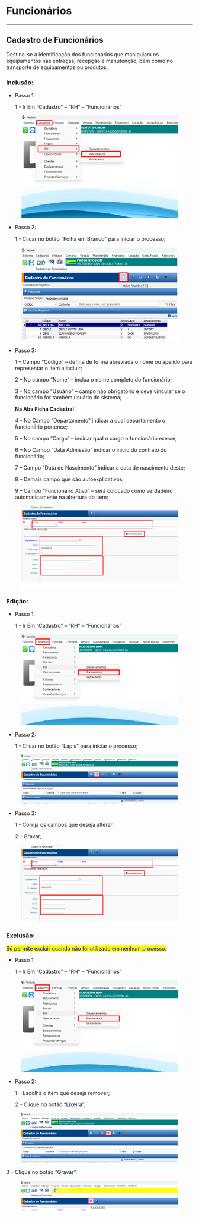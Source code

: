 # Funcionários

***

## Cadastro de Funcionários

Destina-se a identificação dos funcionários que manipulam os equipamentos nas entregas, recepção e manutenção, bem como no transporte de equipamentos ou produtos.

### Inclusão:

*   Passo 1:

    1 - Ir Em “Cadastro” – “RH” – “Funcionários”

<figure><img src="../../../.gitbook/assets/image (19) (1) (1).png" alt=""><figcaption></figcaption></figure>

*   Passo 2:

    1 - Clicar no botão “Folha em Branco” para iniciar o processo;

<figure><img src="../../../.gitbook/assets/image (1) (1) (1) (1) (1) (1) (1) (1) (1) (1) (1) (1).png" alt=""><figcaption></figcaption></figure>

*   Passo 3:

    1 – Campo “Código” – defina de forma abreviada o nome ou apelido para representar o item a incluir;

    2 – No campo “Nome” – inclua o nome completo do funcionário;

    3 - No campo “Usuário” – campo não obrigatório e deve vincular se o funcionário for também usuário do sistema;

    **Na Aba Ficha Cadastral**

    4 - No Campo “Departamento” indicar a qual departamento o funcionário pertence;

    5 – No campo “Cargo” – indicar qual o cargo o funcionário exerce;

    6 – No Campo “Data Admissão” indicar o início do contrato do funcionário;

    7 – Campo “Data de Nascimento” indicar a data de nascimento deste;

    8 – Demais campo que são autoexplicativos;

    9 – Campo “Funcionário Ativo” – será colocado como verdadeiro automaticamente na abertura do item;

<figure><img src="../../../.gitbook/assets/image (2) (1) (1) (1) (1) (1) (1) (1) (1) (1) (1) (1).png" alt=""><figcaption></figcaption></figure>

### Edição:

*   Passo 1:

    1 - Ir Em “Cadastro” – “RH” – “Funcionários”

<figure><img src="../../../.gitbook/assets/image (3) (1) (1) (1) (1) (1) (1) (1) (1) (1) (1) (1).png" alt=""><figcaption></figcaption></figure>

*   Passo 2:

    1 - Clicar no botão “Lápis” para iniciar o processo;

<figure><img src="../../../.gitbook/assets/image (4) (1) (1) (1) (1) (1) (1) (1) (1) (1) (1).png" alt=""><figcaption></figcaption></figure>

*   Passo 3:

    1 - Corrija os campos que deseja alterar.

    2 – Gravar;

<figure><img src="../../../.gitbook/assets/image (5) (1) (1) (1) (1) (1) (1) (1) (1) (1) (1).png" alt=""><figcaption></figcaption></figure>

### Exclusão:

<mark style="color:blue;">Só permite excluir quando não foi utilizado em nenhum processo.</mark>

*   Passo 1:

    1 - Ir Em “Cadastro” – “RH” – “Funcionários”

<figure><img src="../../../.gitbook/assets/image (6) (1) (1) (1) (1) (1) (1) (1) (1) (1) (1).png" alt=""><figcaption></figcaption></figure>

*   Passo 2:

    1 – Escolha o item que deseja remover;

    2 – Clique no botão “Lixeira”;

<figure><img src="../../../.gitbook/assets/image (7) (1) (1) (1) (1) (1) (1) (1) (1) (1) (1).png" alt=""><figcaption></figcaption></figure>

3 – Clique no botão “Gravar”.

<figure><img src="../../../.gitbook/assets/image (8) (1) (1) (1) (1) (1) (1) (1) (1) (1) (1).png" alt=""><figcaption></figcaption></figure>
